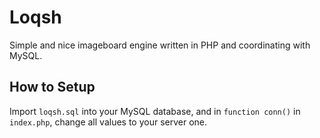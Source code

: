 # Loqsh
Simple and nice imageboard engine written in PHP and coordinating with MySQL.
## How to Setup
Import `loqsh.sql` into your MySQL database, and in `function conn()` in `index.php`, change all values to your server one.

